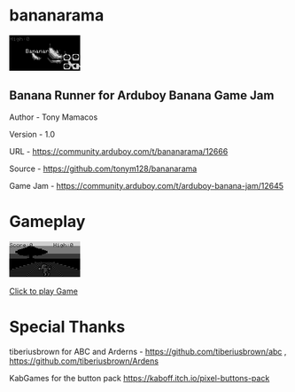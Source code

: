 # bananarama
![Bananarama Logo](files/bananarama.png)

## Banana Runner for Arduboy Banana Game Jam

Author  - Tony Mamacos

Version - 1.0

URL     - https://community.arduboy.com/t/bananarama/12666

Source  - https://github.com/tonym128/bananarama

Game Jam - https://community.arduboy.com/t/arduboy-banana-jam/12645

# Gameplay

![Bananarama Logo](files/gameplay.gif)

[Click to play Game](https://tiberiusbrown.github.io/Ardens/player.html?blah=https://github.com/tonym128/bananarama/raw/refs/heads/main/files/bananarama.arduboy)

# Special Thanks

tiberiusbrown for ABC and Arderns - https://github.com/tiberiusbrown/abc , https://github.com/tiberiusbrown/Ardens

KabGames for the button pack https://kaboff.itch.io/pixel-buttons-pack
